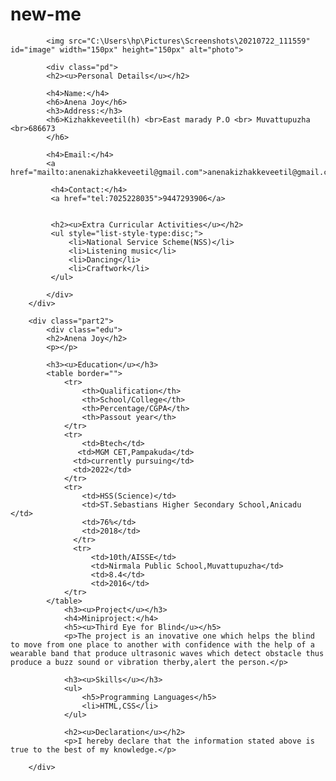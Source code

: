 # new-me
<html lang="en">
<head>
    <meta charset="UTF-8">
    <meta http-equiv="X-UA-Compatible" content="IE=edge">
    <meta name="viewport" content="width=device-width, initial-scale=1.0">
    <title>Document</title>
    <link rel="stylesheet" href="baaaa.css">
</head>
<body>
    <div class="main-body">
  <bodystyle="background-color: rgb(75, 238, 238);">
        <div class=part1>

            <img src="C:\Users\hp\Pictures\Screenshots\20210722_111559" id="image" width="150px" height="150px" alt="photo">

            <div class="pd">
            <h2><u>Personal Details</u></h2>
            
            <h4>Name:</h4>
            <h6>Anena Joy</h6>
            <h3>Address:</h3>
            <h6>Kizhakkeveetil(h) <br>East marady P.O <br> Muvattupuzha <br>686673
            </h6>

            <h4>Email:</h4>
            <a href="mailto:anenakizhakkeveetil@gmail.com">anenakizhakkeveetil@gmail.com</a>
             
             <h4>Contact:</h4>
             <a href="tel:7025228035">9447293906</a>
            

             <h2><u>Extra Curricular Activities</u></h2>
             <ul style="list-style-type:disc;">
                 <li>National Service Scheme(NSS)</li>
                 <li>Listening music</li> 
                 <li>Dancing</li>
                 <li>Craftwork</li> 
             </ul>

            </div>
        </div>    
        
        <div class="part2">
            <div class="edu">
            <h2>Anena Joy</h2>
            <p></p>

            <h3><u>Education</u></h3>
            <table border="">
                <tr>
                    <th>Qualification</th>
                    <th>School/College</th>
                    <th>Percentage/CGPA</th>
                    <th>Passout year</th>
                </tr>
                <tr>
                    <td>Btech</td>
                   <td>MGM CET,Pampakuda</td>
                  <td>currently pursuing</td>
                  <td>2022</td>
                </tr>
                <tr>
                    <td>HSS(Science)</td>
                    <td>ST.Sebastians Higher Secondary School,Anicadu </td>
                    <td>76%</td>
                    <td>2018</td>
                  </tr>
                  <tr>
                      <td>10th/AISSE</td>
                      <td>Nirmala Public School,Muvattupuzha</td>
                      <td>8.4</td>
                      <td>2016</td>
                </tr>
            </table>
                <h3><u>Project</u></h3>
                <h4>Miniproject:</h4>
                <h5><u>Third Eye for Blind</u></h5>
                <p>The project is an inovative one which helps the blind to move from one place to another with confidence with the help of a wearable band that produce ultrasonic waves which detect obstacle thus produce a buzz sound or vibration therby,alert the person.</p>

                <h3><u>Skills</u></h3>
                <ul>
                    <h5>Programming Languages</h5>
                    <li>HTML,CSS</li>
                </ul>

                <h2><u>Declaration</u></h2>
                <p>I hereby declare that the information stated above is true to the best of my knowledge.</p>
          
        </div>
          
  
